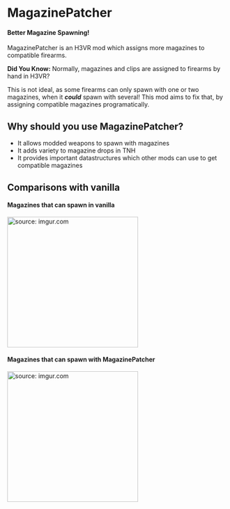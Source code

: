 # MagazinePatcher

#### Better Magazine Spawning!

MagazinePatcher is an H3VR mod which assigns more magazines to compatible firearms. 

**Did You Know:** Normally, magazines and clips are assigned to firearms by hand in H3VR?

This is not ideal, as some firearms can only spawn with one or two magazines, when it ***could*** spawn with several! This mod aims to fix that, by assigning compatible magazines programatically.

## Why should you use MagazinePatcher?
- It allows modded weapons to spawn with magazines
- It adds variety to magazine drops in TNH
- It provides important datastructures which other mods can use to get compatible magazines

## Comparisons with vanilla

#### Magazines that can spawn in vanilla
<a href="https://i.imgur.com/BjJHrSa"><img src="https://i.imgur.com/BjJHrSa.jpg" title="source: imgur.com" height="300"/></a>

#### Magazines that can spawn with MagazinePatcher
<a href="https://i.imgur.com/Eb0zFme"><img src="https://i.imgur.com/Eb0zFme.jpg" title="source: imgur.com" height="300"/></a>


